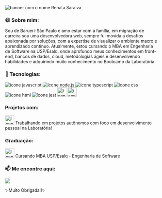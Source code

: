 
<img src="https://github.com/renatinhafront/renatinhafront/assets/107226201/7ab22832-3b55-40e8-b02a-a925648cf184" alt="banner com o nome Renata Saraiva">


### 😄 Sobre mim:
Sou de Barueri-São Paulo e amo estar com a família, em migração de carreira sou uma desenvolvedora web, sempre fui movida a desafios apaixonada por soluções, com a expertise de visualizar o ambiente macro e aprendizado contínuo. Atualmente, estou cursando o MBA em Engenharia de Software na USP/Esalq, onde aprofundo meus conhecimentos em front-end, bancos de dados, cloud, metodologias ágeis e desenvolvendo habilidades e adquirindo muito conhecimento no Bootcamp da Laboratória.

### 🌱 Tecnologias:
<img src="https://img.shields.io/badge/JavaScript-F7DF1E?style=for-the-badge&logo=javascript&logoColor=black" alt="ícone javascript" >
<img src="https://img.shields.io/badge/Node.js-43853D?style=for-the-badge&logo=node.js&logoColor=white" alt="ícone node.js" >
<img src="https://img.shields.io/badge/TypeScript-007ACC?style=for-the-badge&logo=typescript&logoColor=white" alt="ícone typescript" >
<img src="https://img.shields.io/badge/CSS-239120?&style=for-the-badge&logo=css3&logoColor=white" alt="ícone css" >
<img src="https://img.shields.io/badge/HTML-239120?style=for-the-badge&logo=html5&logoColor=white" alt="ícone html" >
<img src="https://img.shields.io/badge/Jest-323330?style=for-the-badge&logo=Jest&logoColor=white" alt="ícone jest" >
<img src="https://github.com/renatinhafront/renatinhafront/assets/107226201/80145382-6fd8-4620-86f1-9da97191aad4" alt="ícone figma" width="30" height="30">
<img src="https://github.com/renatinhafront/renatinhafront/assets/107226201/3aaea765-7025-4815-b606-92d26cdc8ec2" alt="ícone trello" width="30" height="30">



### Projetos com:
<img src="https://github.com/renatinhafront/renatinhafront/assets/107226201/68450a11-19ca-4142-8402-06baa0592a46" alt="ícone laboratória" width="30" height="30">
Trabalhando em projetos autônomos com foco em desenvolvimento pessoal na Laboratória!

### Graduação:
<img src="https://github.com/renatinhafront/renatinhafront/assets/107226201/295cb160-3477-431f-8b09-7b6704e46d75" alt="ícone laboratória" width="30" height="30">
Cursando MBA USP/Esalq - Engenharia de Software


### 📫 Me encontre aqui:

[<img src="https://img.shields.io/badge/LinkedIn-0077B5?style=for-the-badge&logo=linkedin&logoColor=white" />](https://www.linkedin.com/in/renata-saraiva-santos/)


✨Muito Obrigada!!✨
